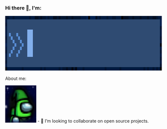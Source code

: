 ### Hi there 👋, I'm:

<img src="Assets/LoneHandymanTitle.gif" width="935" height="176" />

About me:

<p><img src="Assets/ProfilePhotoPixelated.png" width="100" height="120" /> - 👯 I’m looking to collaborate on open source projects.</p>

